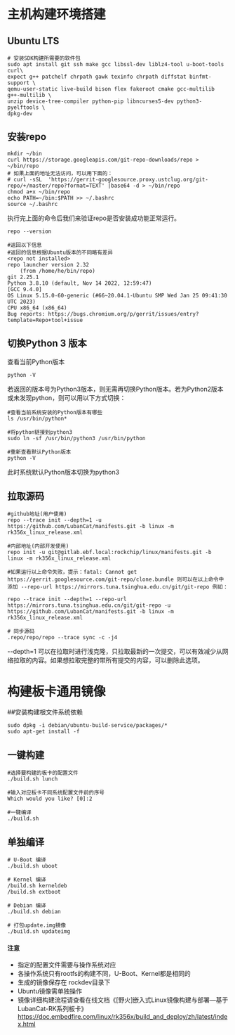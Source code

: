 # 主机构建环境搭建

## Ubuntu LTS
```
# 安装SDK构建所需要的软件包
sudo apt install git ssh make gcc libssl-dev liblz4-tool u-boot-tools curl\
expect g++ patchelf chrpath gawk texinfo chrpath diffstat binfmt-support \
qemu-user-static live-build bison flex fakeroot cmake gcc-multilib g++-multilib \
unzip device-tree-compiler python-pip libncurses5-dev python3-pyelftools \
dpkg-dev

```

## 安装repo

```
mkdir ~/bin
curl https://storage.googleapis.com/git-repo-downloads/repo > ~/bin/repo
# 如果上面的地址无法访问，可以用下面的：
# curl -sSL  'https://gerrit-googlesource.proxy.ustclug.org/git-repo/+/master/repo?format=TEXT' |base64 -d > ~/bin/repo
chmod a+x ~/bin/repo    
echo PATH=~/bin:$PATH >> ~/.bashrc
source ~/.bashrc
```
执行完上面的命令后我们来验证repo是否安装成功能正常运行。
```
repo --version

#返回以下信息
#返回的信息根据Ubuntu版本的不同略有差异
<repo not installed>
repo launcher version 2.32
    (from /home/he/bin/repo)
git 2.25.1
Python 3.8.10 (default, Nov 14 2022, 12:59:47) 
[GCC 9.4.0]
OS Linux 5.15.0-60-generic (#66~20.04.1-Ubuntu SMP Wed Jan 25 09:41:30 UTC 2023)
CPU x86_64 (x86_64)
Bug reports: https://bugs.chromium.org/p/gerrit/issues/entry?template=Repo+tool+issue
```

## 切换Python 3 版本

查看当前Python版本
```
python -V
```
若返回的版本号为Python3版本，则无需再切换Python版本。若为Python2版本或未发现python，则可以用以下方式切换：

```
#查看当前系统安装的Python版本有哪些
ls /usr/bin/python*

#将python链接到python3
sudo ln -sf /usr/bin/python3 /usr/bin/python

#重新查看默认Python版本
python -V
```
此时系统默认Python版本切换为python3

## 拉取源码
```
#github地址(用户使用)
repo --trace init --depth=1 -u https://github.com/LubanCat/manifests.git -b linux -m rk356x_linux_release.xml

#内部地址(内部开发使用)
repo init -u git@gitlab.ebf.local:rockchip/linux/manifests.git -b linux -m rk356x_linux_release.xml

#如果运行以上命令失败，提示：fatal: Cannot get https://gerrit.googlesource.com/git-repo/clone.bundle 则可以在以上命令中添加 --repo-url https://mirrors.tuna.tsinghua.edu.cn/git/git-repo 例如：

repo --trace init --depth=1 --repo-url https://mirrors.tuna.tsinghua.edu.cn/git/git-repo -u https://github.com/LubanCat/manifests.git -b linux -m rk356x_linux_release.xml 

# 同步源码
.repo/repo/repo --trace sync -c -j4
```

--depth=1 可以在拉取时进行浅克隆，只拉取最新的一次提交，可以有效减少从网络拉取的内容。如果想拉取完整的带所有提交的内容，可以删除此选项。

# 构建板卡通用镜像

##安装构建根文件系统依赖
```
sudo dpkg -i debian/ubuntu-build-service/packages/*
sudo apt-get install -f
```

## 一键构建

```
#选择要构建的板卡的配置文件
./build.sh lunch

#输入对应板卡不同系统配置文件前的序号
Which would you like? [0]:2

#一键编译
./build.sh
```

## 单独编译

```
# U-Boot 编译
./build.sh uboot

# Kernel 编译
/build.sh kerneldeb
/build.sh extboot

# Debian 编译
./build.sh debian

# 打包update.img镜像
./build.sh updateimg
```

<!-- ## 构建示例

### LubanCat2 板卡 Debian 10 操作系统构建

Debian/Ubuntu镜像构建之前，请查看相应目录下readme.md文件，安装构建工具，此构建工具不同版本不通用。

```
# 选择板卡配置文件，可直接指定配置文件名称，也可以用 ./build.sh lunch 来选择
./build.sh BoardConfig-LubanCat2-debian.mk

# U-Boot 编译
./build.sh uboot

# Kernel 编译
/build.sh kernel

# Recovery 编译
source envsetup.sh rockchip_rk3568
./build.sh recovery

# Ubuntu 编译
./build.sh debian

# 打包update.img镜像
./build.sh updateimg
```

### LubanCat2 板卡 Buildroot操作系统构建

```
# 选择板卡配置文件，可直接指定配置文件名称，也可以用 ./build.sh lunch 来选择
./build.sh BoardConfig-LubanCat2-buildroot.mk

# U-Boot 编译
./build.sh uboot

# Kernel 编译
/build.sh kernel

# Recovery 编译
source envsetup.sh rockchip_rk3568
./build.sh recovery

# Buildroot 编译
./build.sh buildroot

# 打包update.img镜像
./build.sh updateimg
``` -->

#### 注意

- 指定的配置文件需要与操作系统对应
- 各操作系统只有rootfs的构建不同，U-Boot、Kernel都是相同的
- 生成的镜像保存在 rockdev目录下
- Ubuntu镜像需单独操作
- 镜像详细构建流程请查看在线文档《[野火]嵌入式Linux镜像构建与部署—基于LubanCat-RK系列板卡》 https://doc.embedfire.com/linux/rk356x/build_and_deploy/zh/latest/index.html
